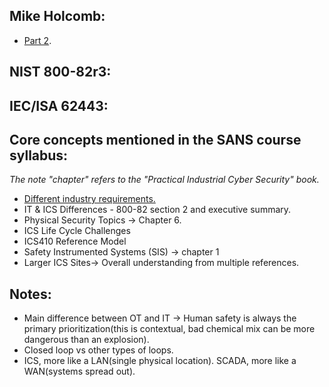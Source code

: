 ## Mike Holcomb:
- [Part 2](https://www.youtube.com/watch?v=Ue8JjQigv-4&list=PLOSJSv0hbPZAlINIh1HcB0L8AZcSPc80g&index=2).

## NIST 800-82r3:


## IEC/ISA 62443:


## Core concepts mentioned in the SANS course syllabus:  
_The note "chapter" refers to the "Practical Industrial Cyber Security" book._
- [Different industry requirements.](https://www.cisa.gov/topics/critical-infrastructure-security-and-resilience/critical-infrastructure-sectors)
- IT & ICS Differences - 800-82 section 2 and executive summary.
- Physical Security Topics -> Chapter 6.
- ICS Life Cycle Challenges 
- ICS410 Reference Model 
- Safety Instrumented Systems (SIS) -> chapter 1
- Larger ICS Sites-> Overall understanding from multiple references.

## Notes:
- Main difference between OT and IT -> Human safety is always the primary prioritization(this is contextual, bad chemical mix can be more dangerous than an explosion).
- Closed loop vs other types of loops.
- ICS, more like a LAN(single physical location). SCADA, more like a WAN(systems spread out).
